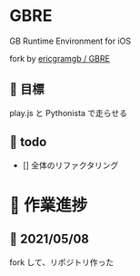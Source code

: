 # GBRE
GB Runtime Environment for iOS


fork by [ericgramgb / GBRE](https://github.com/ericgramgb/GBRE)


## 🏁 目標

play.js と Pythonista で走らせる

## 📄 todo

- [] 全体のリファクタリング

# 🔨 作業進捗

## 📝 2021/05/08

fork して、リポジトリ作った

